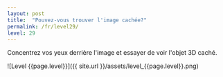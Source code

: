 ```yaml
---
layout: post
title:  "Pouvez-vous trouver l'image cachée?"
permalink: /fr/level29/
level: 29
---
```

Concentrez vos yeux derrière l'image et essayer de voir l'objet 3D caché.

![Level {{page.level}}]({{ site.url }}/assets/level_{{page.level}}.png)